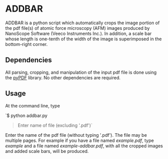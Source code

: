 ADDBAR
======

ADDBAR is a python script which automatically crops the image portion of the pdf file(s) of atomic force microscopy (AFM) images produced by NanoScope Software (Veeco Instruments Inc.). In addition, a scale bar whose length is one-tenth of the width of the image is superimposed in the bottom-right corner.


Dependencies
------------

All parsing, cropping, and manipulation of the input pdf file is done using the [pyPDF](http://pybrary.net/pyPdf/) library. No other dependencies are required.


Usage
-----

At the command line, type

`$ python addbar.py
> Enter name of file (excluding '.pdf')`

Enter the name of the pdf file (without typing '.pdf'). The file may be multiple pages. For example if you have a file named *example.pdf*, type *example* and a file named *example-addbar.pdf*, with all the cropped images and added scale bars, will be produced.
